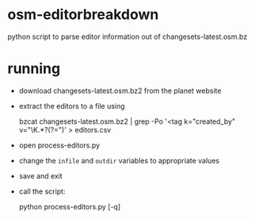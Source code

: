 osm-editorbreakdown
===================

python script to parse editor information out of changesets-latest.osm.bz

running
=======

* download changesets-latest.osm.bz2 from the planet website
* extract the editors to a file using

    bzcat changesets-latest.osm.bz2 | grep -Po '\<tag k=\"created_by\" v=\"\K.*?(?=")' > editors.csv

* open process-editors.py
* change the `infile` and `outdir` variables to appropriate values
* save and exit
* call the script:

    python process-editors.py [-q]

